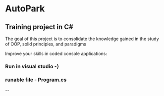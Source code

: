 # AutoPark
<h2>Training project in C#</h2>

<p>The goal of this project is to consolidate the knowledge gained in the study of OOP, solid principles, and paradigms</p>

<p>Improve your skills in coded console applications:</p>

### Run in visual studio -⟩

### runable file - Program.cs
--
